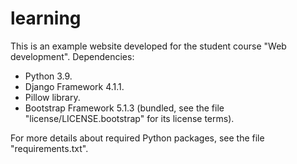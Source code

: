 learning
========

This is an example website developed for the student course "Web development".
Dependencies:
- Python 3.9.
- Django Framework 4.1.1.
- Pillow library.
- Bootstrap Framework 5.1.3 (bundled, see the file "license/LICENSE.bootstrap" for its license terms).

For more details about required Python packages, see the file "requirements.txt".